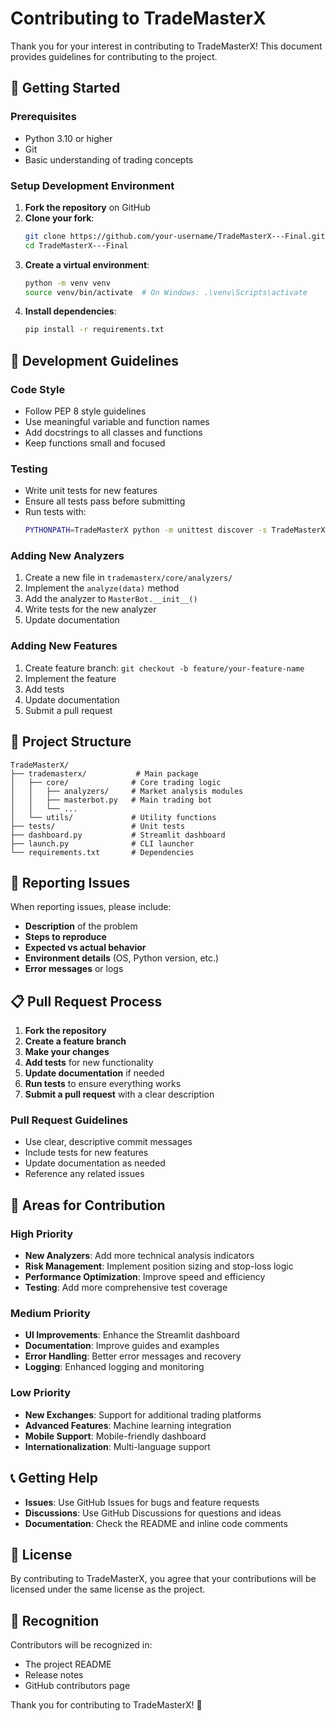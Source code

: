# Contributing to TradeMasterX

Thank you for your interest in contributing to TradeMasterX! This document provides guidelines for contributing to the project.

## 🚀 Getting Started

### Prerequisites
- Python 3.10 or higher
- Git
- Basic understanding of trading concepts

### Setup Development Environment
1. **Fork the repository** on GitHub
2. **Clone your fork**:
   ```bash
   git clone https://github.com/your-username/TradeMasterX---Final.git
   cd TradeMasterX---Final
   ```
3. **Create a virtual environment**:
   ```bash
   python -m venv venv
   source venv/bin/activate  # On Windows: .\venv\Scripts\activate
   ```
4. **Install dependencies**:
   ```bash
   pip install -r requirements.txt
   ```

## 📝 Development Guidelines

### Code Style
- Follow PEP 8 style guidelines
- Use meaningful variable and function names
- Add docstrings to all classes and functions
- Keep functions small and focused

### Testing
- Write unit tests for new features
- Ensure all tests pass before submitting
- Run tests with:
  ```bash
  PYTHONPATH=TradeMasterX python -m unittest discover -s TradeMasterX/tests
  ```

### Adding New Analyzers
1. Create a new file in `trademasterx/core/analyzers/`
2. Implement the `analyze(data)` method
3. Add the analyzer to `MasterBot.__init__()`
4. Write tests for the new analyzer
5. Update documentation

### Adding New Features
1. Create feature branch: `git checkout -b feature/your-feature-name`
2. Implement the feature
3. Add tests
4. Update documentation
5. Submit a pull request

## 🔧 Project Structure

```
TradeMasterX/
├── trademasterx/           # Main package
│   ├── core/              # Core trading logic
│   │   ├── analyzers/     # Market analysis modules
│   │   ├── masterbot.py   # Main trading bot
│   │   └── ...
│   └── utils/             # Utility functions
├── tests/                 # Unit tests
├── dashboard.py           # Streamlit dashboard
├── launch.py              # CLI launcher
└── requirements.txt       # Dependencies
```

## 🐛 Reporting Issues

When reporting issues, please include:
- **Description** of the problem
- **Steps to reproduce**
- **Expected vs actual behavior**
- **Environment details** (OS, Python version, etc.)
- **Error messages** or logs

## 📋 Pull Request Process

1. **Fork the repository**
2. **Create a feature branch**
3. **Make your changes**
4. **Add tests** for new functionality
5. **Update documentation** if needed
6. **Run tests** to ensure everything works
7. **Submit a pull request** with a clear description

### Pull Request Guidelines
- Use clear, descriptive commit messages
- Include tests for new features
- Update documentation as needed
- Reference any related issues

## 🎯 Areas for Contribution

### High Priority
- **New Analyzers**: Add more technical analysis indicators
- **Risk Management**: Implement position sizing and stop-loss logic
- **Performance Optimization**: Improve speed and efficiency
- **Testing**: Add more comprehensive test coverage

### Medium Priority
- **UI Improvements**: Enhance the Streamlit dashboard
- **Documentation**: Improve guides and examples
- **Error Handling**: Better error messages and recovery
- **Logging**: Enhanced logging and monitoring

### Low Priority
- **New Exchanges**: Support for additional trading platforms
- **Advanced Features**: Machine learning integration
- **Mobile Support**: Mobile-friendly dashboard
- **Internationalization**: Multi-language support

## 📞 Getting Help

- **Issues**: Use GitHub Issues for bugs and feature requests
- **Discussions**: Use GitHub Discussions for questions and ideas
- **Documentation**: Check the README and inline code comments

## 📄 License

By contributing to TradeMasterX, you agree that your contributions will be licensed under the same license as the project.

## 🙏 Recognition

Contributors will be recognized in:
- The project README
- Release notes
- GitHub contributors page

Thank you for contributing to TradeMasterX! 🚀 